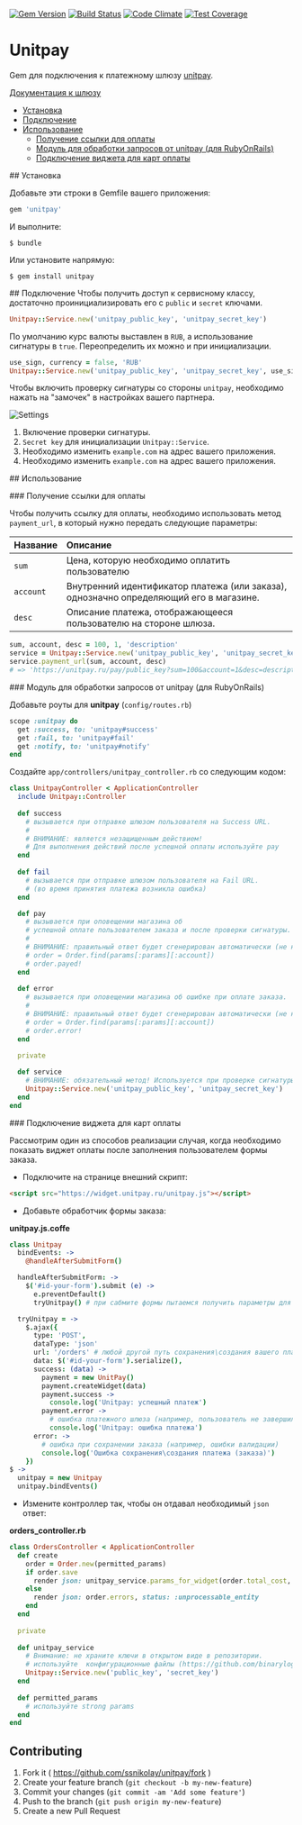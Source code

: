 [![Gem Version](https://badge.fury.io/rb/unitpay.svg)](https://badge.fury.io/rb/unitpay)
[![Build Status](https://travis-ci.org/ssnikolay/unitpay.svg?branch=master)](https://travis-ci.org/ssnikolay/unitpay)
[![Code Climate](https://codeclimate.com/github/ssnikolay/unitpay.svg)](https://codeclimate.com/github/ssnikolay/unitpay)
[![Test Coverage](https://codeclimate.com/github/ssnikolay/unitpay/badges/coverage.svg)](https://codeclimate.com/github/ssnikolay/unitpay/coverage)

# Unitpay

Gem для подключения к платежному шлюзу [unitpay](http://unitpay.ru).

[Документация к шлюзу](http://help.unitpay.ru/)

- [Установка](#installation)
- [Подключение](#setup)
- [Использование](#usage)
    - [Получение ссылки для оплаты](#payment_url)
    - [Модуль для обработки запросов от unitpay (для RubyOnRails)](#rails)
    - [Подключение виджета для карт оплаты](#widget)

##<a name="installation"></a> Установка

Добавьте эти строки в Gemfile вашего приложения:

```ruby
gem 'unitpay'
```

И выполните:

    $ bundle

Или установите напрямую:

    $ gem install unitpay

##<a name="setup"></a> Подключение
Чтобы получить доступ к сервисному классу, достаточно проинициализировать его с `public` и `secret` ключами.

```ruby
Unitpay::Service.new('unitpay_public_key', 'unitpay_secret_key')
```

По умолчанию курс валюты выставлен в `RUB`, а использование сигнатуры в `true`.
Переопределить их можно и при инициализации.
```ruby
use_sign, currency = false, 'RUB'
Unitpay::Service.new('unitpay_public_key', 'unitpay_secret_key', use_sign, currency)
```
Чтобы включить проверку сигнатуры со стороны `unitpay`, необходимо нажать на "замочек" в настройках вашего партнера.

![Settings](https://raw.github.com/ssnikolay/unitpay/master/unitpay.jpg)

1. Включение проверки сигнатуры.
2. `Secret key` для инициализации `Unitpay::Service`.
3. Необходимо изменить `example.com` на адрес вашего приложения.
4. Необходимо изменить `example.com` на адрес вашего приложения.


##<a name="usage"></a> Использование

###<a name="payment_url"></a> Получение ссылки для оплаты

Чтобы получить ссылку для оплаты, необходимо использовать метод `payment_url`, в который нужно передать следующие параметры:

 Название           | Описание
--------------------|:-----------------------------------------
`sum`               | Цена, которую необходимо оплатить пользователю
`account`           | Внутренний идентификатор платежа (или заказа), однозначно определяющий его в магазине.
`desc`              | Описание платежа, отображающееся пользователю на стороне шлюза.

```ruby
sum, account, desc = 100, 1, 'description'
service = Unitpay::Service.new('unitpay_public_key', 'unitpay_secret_key')
service.payment_url(sum, account, desc)
# => 'https://unitpay.ru/pay/public_key?sum=100&account=1&desc=description...'
```

###<a name="rails"></a> Модуль для обработки запросов от unitpay (для RubyOnRails)

Добавьте роуты для **unitpay** (`config/routes.rb`)

```ruby
scope :unitpay do
  get :success, to: 'unitpay#success'
  get :fail, to: 'unitpay#fail'
  get :notify, to: 'unitpay#notify'
end
```

Создайте `app/controllers/unitpay_controller.rb` со следующим кодом:

```ruby
class UnitpayController < ApplicationController
  include Unitpay::Controller
 
  def success
    # вызывается при отправке шлюзом пользователя на Success URL.
    #
    # ВНИМАНИЕ: является незащищенным действием!
    # Для выполнения действий после успешной оплаты используйте pay
  end
  
  def fail
    # вызывается при отправке шлюзом пользователя на Fail URL.
    # (во время принятия платежа возникла ошибка)
  end

  def pay
    # вызывается при оповещении магазина об
    # успешной оплате пользователем заказа и после проверки сигнатуры.
    #
    # ВНИМАНИЕ: правильный ответ будет сгенерирован автоматически (не нужно использовать render\redirect_to)!
    # order = Order.find(params[:params][:account])
    # order.payed!
  end
  
  def error
    # вызывается при оповещении магазина об ошибке при оплате заказа.
    #
    # ВНИМАНИЕ: правильный ответ будет сгенерирован автоматически (не нужно использовать render\redirect_to)!
    # order = Order.find(params[:params][:account])
    # order.error!
  end
 
  private

  def service
    # ВНИМАНИЕ: обязательный метод! Используется при проверке сигнатуры.
    Unitpay::Service.new('unitpay_public_key', 'unitpay_secret_key')
  end
end
```

###<a name="widget"></a> Подключение виджета для карт оплаты

Рассмотрим один из способов реализации случая, когда необходимо показать виджет оплаты после заполнения пользователем формы заказа.

- Подключите на странице внешний скрипт:

```html
<script src="https://widget.unitpay.ru/unitpay.js"></script>
```

- Добавьте обработчик формы заказа:

**unitpay.js.coffe**
```coffee
class Unitpay
  bindEvents: ->
    @handleAfterSubmitForm()

  handleAfterSubmitForm: ->
    $('#id-your-form').submit (e) ->
      e.preventDefault()
      tryUnitpay() # при сабмите формы пытаемся получить параметры для виджета

  tryUnitpay = ->
    $.ajax({
      type: 'POST',
      dataType: 'json'
      url: '/orders' # любой другой путь сохранения\создания вашего платежа (заказа). Не забудьте добавить его в routes.rb
      data: $('#id-your-form').serialize(),
      success: (data) ->
        payment = new UnitPay()
        payment.createWidget(data)
        payment.success ->
          console.log('Unitpay: успешный платеж')
        payment.error ->
          # ошибка платежного шлюза (например, пользователь не завершил оплату)
          console.log('Unitpay: ошибка платежа')
      error: ->
        # ошибка при сохранении заказа (например, ошибки валидации)
        console.log('Ошибка сохранения\создания платежа (заказа)')
    })
$ ->
  unitpay = new Unitpay
  unitpay.bindEvents()

```

- Измените контроллер так, чтобы он отдавал необходимый `json` ответ:

**orders_controller.rb**
```ruby
class OrdersController < ApplicationController
  def create
    order = Order.new(permitted_params)
    if order.save
      render json: unitpay_service.params_for_widget(order.total_cost, order.id, order.description)
    else
      render json: order.errors, status: :unprocessable_entity
    end
  end
  
  private
  
  def unitpay_service
    # Внимание: не храните ключи в открытом виде в репозитории.
    # используйте  конфигурационные файлы (https://github.com/binarylogic/settingslogic) 
    Unitpay::Service.new('public_key', 'secret_key')
  end
  
  def permitted_params
    # используйте strong params
  end
end
```

## Contributing

1. Fork it ( https://github.com/ssnikolay/unitpay/fork )
2. Create your feature branch (`git checkout -b my-new-feature`)
3. Commit your changes (`git commit -am 'Add some feature'`)
4. Push to the branch (`git push origin my-new-feature`)
5. Create a new Pull Request
